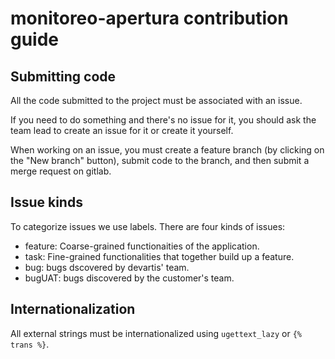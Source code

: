 # monitoreo-apertura contribution guide

## Submitting code

All the code submitted to the project must be associated with an issue.

If you need to do something and there's no issue for it, you should ask the team lead to create an issue for it or create it yourself.

When working on an issue, you must create a feature branch (by clicking on the "New branch" button), submit code to the branch, and then submit a merge request on gitlab.

## Issue kinds

To categorize issues we use labels. There are four kinds of issues:

* feature: Coarse-grained functionaities of the application.
* task: Fine-grained functionalities that together build up a feature.
* bug: bugs dscovered by devartis' team.
* bugUAT: bugs discovered by the customer's team.

## Internationalization

All external strings must be internationalized using `ugettext_lazy` or `{% trans %}`.
